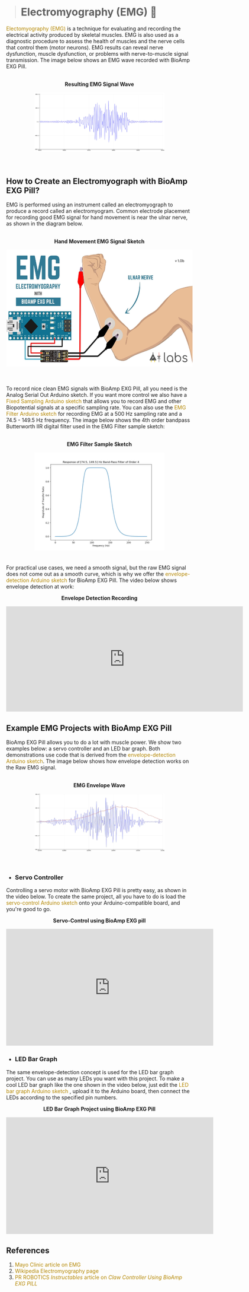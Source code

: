 ># Electromyography (EMG) &#128170;


<a href="https://en.wikipedia.org/wiki/Electromyography" style="color: #b38600; text-decoration: none;"> Electomyography (EMG) </a> is a technique for evaluating and recording the electrical activity produced by skeletal muscles. EMG is also used as a diagnostic procedure to assess the health of muscles and the nerve cells that control them (motor neurons). EMG results can reveal nerve dysfunction, muscle dysfunction, or problems with nerve-to-muscle signal transmission. The image below shows an EMG wave recorded with BioAmp EXG Pill.
<br></br>
<p style="text-align: center;"> <b> Resulting EMG Signal Wave </b></p>
<div style="text-align:center;">
<img src=" images/EMG/bioamp-exg-pill-emg-wave.jpg" alt="eeg sketch" style="max-width:70%;border:6px " style="height: 315px; width:560px;"/>
</div>
<br></br>

## How to Create an Electromyograph with BioAmp EXG Pill?

EMG is performed using an instrument called an electromyograph to produce a record called an electromyogram. Common electrode placement for recording good EMG signal for hand movement is near the ulnar nerve, as shown in the diagram below.
<br></br>
<p style="text-align: center;"> <b> Hand Movement EMG Signal Sketch </b></p>
<div style="text-align:center;">
<img src=" images/EMG/bioamp-exg-pill-electromyograph.jpg" alt="eeg sketch" style="height: 315px; width:560px;"/>
</div>
<br></br>

To record nice clean EMG signals with BioAmp EXG Pill, all you need is the Analog Serial Out Arduino sketch. If you want more control we also have a <a href="https://github.com/upsidedownlabs/BioAmp-EXG-Pill/tree/main/software/FixedSampling/FixedSampling.ino" style="color: #b38600; text-decoration: none;"> Fixed Sampling Arduino sketch</a> that allows you to record EMG and other Biopotential signals at a specific sampling rate. You can also use the <a href="https://github.com/upsidedownlabs/BioAmp-EXG-Pill/blob/main/software/EMGFilter/EMGFilter.ino" style="color: #b38600; text-decoration: none;"> EMG Filter Arduino sketch</a> for recording EMG at a 500 Hz sampling rate and a 74.5 - 149.5 Hz frequency. The image below shows the 4th order bandpass Butterworth IIR digital filter used in the EMG Filter sample sketch:
<br></br>
<p style="text-align: center;"> <b> EMG Filter Sample Sketch </b></p>
<div style="text-align:center;">
<img src=" images/EMG/bioamp-exg-pill-emgfilter.jpg" alt="eeg sketch" style="max-width:70%;border:6px " style="height: 315px; width:560px;"/>
</div>
<br></br>
For practical use cases, we need a smooth signal, but the raw EMG signal does not come out as a smooth curve, which is why we offer the <a href="https://github.com/upsidedownlabs/BioAmp-EXG-Pill/tree/main/software/EMGEnvelop/EMGEnvelop.ino" style="color: #b38600; text-decoration: none;"> envelope-detection Arduino sketch</a> for BioAmp EXG Pill. The video below shows envelope detection at work:

<p style="text-align: center;"> <b> Envelope Detection Recording </b></p>
<div style="text-align:center;">
<iframe title="vimeo-player" src="https://player.vimeo.com/video/593798539?h=ef34fc28c3" width="640" height="284" frameborder="0" allowfullscreen></iframe>
</div>

## Example EMG Projects with BioAmp EXG Pill

BioAmp EXG Pill allows you to do a lot with muscle power. We show two examples below: a servo controller and an LED bar graph. Both demonstrations use code that is derived from the <a href="https://github.com/upsidedownlabs/BioAmp-EXG-Pill/tree/main/software/EMGEnvelop/EMGEnvelop.ino" style="color: #b38600; text-decoration: none;"> envelope-detection Arduino sketch</a>. The image below shows how envelope detection works on the Raw EMG signal.
<br></br>
<p style="text-align: center;"> <b> EMG Envelope Wave </b></p>
<div style="text-align:center;">
<img src=" images/EMG/bioamp-exg-pill-emgenvelope.jpg" alt="eeg sketch" style="max-width:70%;border:6px " style="height: 315px; width:560px;"/>
</div>
<br></br>


- ### Servo Controller

Controlling a servo motor with BioAmp EXG Pill is pretty easy, as shown in the video below. To create the same project, all you have to do is load the <a href="https://github.com/upsidedownlabs/BioAmp-EXG-Pill/tree/main/software/ServoControl/ServoControl.ino" style="color: #b38600; text-decoration: none;"> servo-control Arduino sketch</a> onto your Arduino-compatible board, and you're good to go.

<p style="text-align: center;"> <b> Servo-Control using BioAmp EXG pill</b></p>
<div style="text-align:center;">
<iframe width="560" height="315" src="https://www.youtube.com/embed/ZePE1umyzFI" title="YouTube video player" frameborder="0" allow="accelerometer; autoplay; clipboard-write; encrypted-media; gyroscope; picture-in-picture" allowfullscreen></iframe>
</div>

- ### LED Bar Graph

The same envelope-detection concept is used for the LED bar graph project. You can use as many LEDs you want with this project. To make a cool LED bar graph like the one shown in the video below, just edit the <a href="https://github.com/upsidedownlabs/BioAmp-EXG-Pill/tree/main/software/LEDBarGraph/LEDBarGraph.ino" style="color: #b38600; text-decoration: none;"> LED bar graph Arduino sketch </a> , upload it to the Arduino board, then connect the LEDs according to the specified pin numbers.

<p style="text-align: center;"> <b> LED Bar Graph Project using BioAmp EXG Pill </b></p>
<div style="text-align:center;">
<iframe width="560" height="315" src="https://www.youtube.com/embed/MzLAFVXk7_M" title="YouTube video player" frameborder="0" allow="accelerometer; autoplay; clipboard-write; encrypted-media; gyroscope; picture-in-picture" allowfullscreen></iframe>
</div>

## References

1. <a href="https://www.mayoclinic.org/tests-procedures/emg/about/pac-20393913" style="color: #b38600; text-decoration: none;"> Mayo Clinic article on EMG</a>
2. <a href="https://en.wikipedia.org/wiki/Electromyography" style="color: #b38600; text-decoration: none;"> Wikipedia Electromyography page</a>
3. <a href="https://www.instructables.com/Claw-Controller-Using-BIOAMP-EXG-PILL/" style="color: #b38600; text-decoration: none;"> PR ROBOTICS _Instructables_ article on _Claw Controller Using BioAmp EXG PILL_</a>

